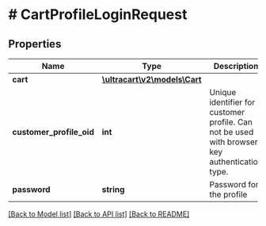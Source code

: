 # # CartProfileLoginRequest

## Properties

Name | Type | Description | Notes
------------ | ------------- | ------------- | -------------
**cart** | [**\ultracart\v2\models\Cart**](Cart.md) |  | [optional]
**customer_profile_oid** | **int** | Unique identifier for customer profile.  Can not be used with browser key authentication type. | [optional]
**password** | **string** | Password for the profile | [optional]

[[Back to Model list]](../../README.md#models) [[Back to API list]](../../README.md#endpoints) [[Back to README]](../../README.md)
